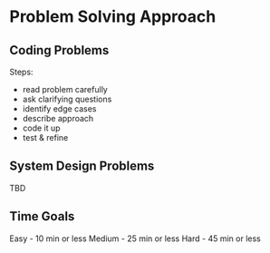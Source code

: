 # Problem Solving Approach

## Coding Problems
Steps:
- read problem carefully
- ask clarifying questions
- identify edge cases
- describe approach
- code it up
- test & refine

## System Design Problems
TBD

## Time Goals
Easy - 10 min or less
Medium - 25 min or less
Hard - 45 min or less